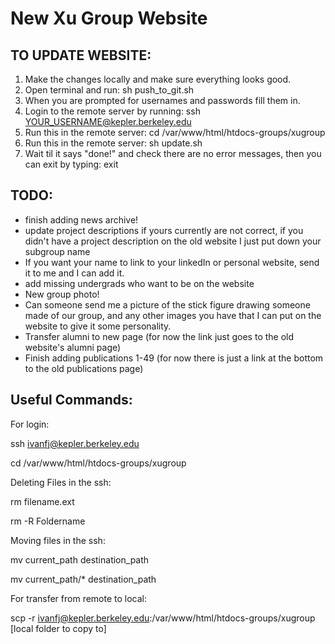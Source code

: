 # New Xu Group Website

## TO UPDATE WEBSITE:
1. Make the changes locally and make sure everything looks good.
2. Open terminal and run: sh push_to_git.sh
3. When you are prompted for usernames and passwords fill them in.
4. Login to the remote server by running: ssh YOUR_USERNAME@kepler.berkeley.edu
5. Run this in the remote server: cd /var/www/html/htdocs-groups/xugroup
6. Run this in the remote server: sh update.sh
7. Wait til it says "done!" and check there are no error messages, then you can exit by typing: exit


## TODO:
- finish adding news archive!
- update project descriptions if yours currently are not correct, if you didn't have a project description on the old website I just put down your subgroup name
- If you want your name to link to your linkedIn or personal website, send it to me and I can add it.
- add missing undergrads who want to be on the website
- New group photo!
- Can someone send me a picture of the stick figure drawing someone made of our group, and any other images you have that I can put on the website to give it some personality.
- Transfer alumni to new page (for now the link just goes to the old website's alumni page)
- Finish adding publications 1-49 (for now there is just a link at the bottom to the old publications page)



## Useful Commands:

For login:

ssh ivanfj@kepler.berkeley.edu

cd /var/www/html/htdocs-groups/xugroup


Deleting Files in the ssh:

rm filename.ext

rm -R Foldername


Moving files in the ssh:

mv current_path destination_path

mv current_path/* destination_path


For transfer from remote to local:

scp -r ivanfj@kepler.berkeley.edu:/var/www/html/htdocs-groups/xugroup [local folder to copy to]
